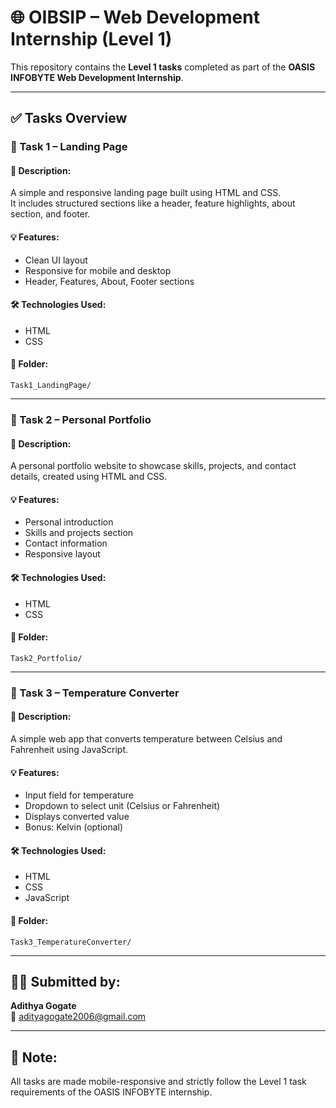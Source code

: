 # 🌐 OIBSIP – Web Development Internship (Level 1)

This repository contains the **Level 1 tasks** completed as part of the **OASIS INFOBYTE Web Development Internship**.

---

## ✅ Tasks Overview

### 🔹 Task 1 – Landing Page

#### 📄 Description:
A simple and responsive landing page built using HTML and CSS.  
It includes structured sections like a header, feature highlights, about section, and footer.

#### 💡 Features:
- Clean UI layout
- Responsive for mobile and desktop
- Header, Features, About, Footer sections

#### 🛠️ Technologies Used:
- HTML
- CSS

#### 📁 Folder:
`Task1_LandingPage/`

---

### 🔹 Task 2 – Personal Portfolio

#### 📄 Description:
A personal portfolio website to showcase skills, projects, and contact details, created using HTML and CSS.

#### 💡 Features:
- Personal introduction
- Skills and projects section
- Contact information
- Responsive layout

#### 🛠️ Technologies Used:
- HTML
- CSS

#### 📁 Folder:
`Task2_Portfolio/`

---

### 🔹 Task 3 – Temperature Converter

#### 📄 Description:
A simple web app that converts temperature between Celsius and Fahrenheit using JavaScript.

#### 💡 Features:
- Input field for temperature
- Dropdown to select unit (Celsius or Fahrenheit)
- Displays converted value
- Bonus: Kelvin (optional)

#### 🛠️ Technologies Used:
- HTML
- CSS
- JavaScript

#### 📁 Folder:
`Task3_TemperatureConverter/`

---

## 🙋‍♂️ Submitted by:
**Adithya Gogate**  
📧 adityagogate2006@gmail.com

---

## 📌 Note:
All tasks are made mobile-responsive and strictly follow the Level 1 task requirements of the OASIS INFOBYTE internship.

